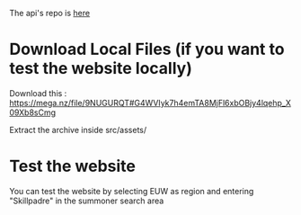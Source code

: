 The api's repo is [here](https://github.com/Miouss/lol-mood-api)

# Download Local Files (if you want to test the website locally)

Download this : https://mega.nz/file/9NUGURQT#G4WVIyk7h4emTA8MjFl6xbOBjy4lqehp_X09Xb8sCmg

Extract the archive inside src/assets/

# Test the website

You can test the website by selecting EUW as region and entering "Skillpadre" in the summoner search area
